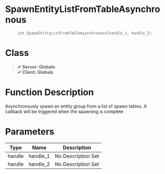 # SpawnEntityListFromTableAsynchronous
> `int SpawnEntityListFromTableAsynchronous(handle_1, handle_2)`
# Class
> __✔ Server: Globals__  
> __✔ Client: Globals__  
# Function Description
Asynchronously spawn an entity group from a list of spawn tables. A callback will be triggered when the spawning is complete
# Parameters
Type|Name|Description
--|--|--
handle|handle_1|No Description Set
handle|handle_2|No Description Set
